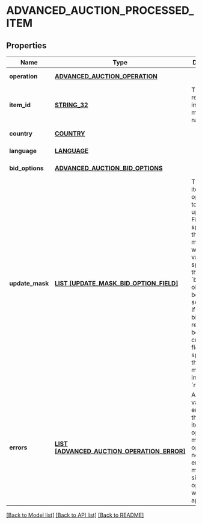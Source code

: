 # ADVANCED_AUCTION_PROCESSED_ITEM

## Properties
Name | Type | Description | Notes
------------ | ------------- | ------------- | -------------
**operation** | [**ADVANCED_AUCTION_OPERATION**](AdvancedAuctionOperation.md) |  | [default to null]
**item_id** | [**STRING_32**](STRING_32.md) | The catalog retail item id in the merchant namespace | [default to null]
**country** | [**COUNTRY**](Country.md) |  | [default to null]
**language** | [**LANGUAGE**](Language.md) |  | [default to null]
**bid_options** | [**ADVANCED_AUCTION_BID_OPTIONS**](AdvancedAuctionBidOptions.md) |  | [default to null]
**update_mask** | [**LIST [UPDATE_MASK_BID_OPTION_FIELD]**](UpdateMaskBidOptionField.md) | The list of item bid option fields to be set or updated. Fields specified in the updated mask without a value specified in the &#x60;bid_options&#x60; object in the body will be set to &#x60;null&#x60;. If an item bid option record is being created, fields not specified in the update mask will be initialized to &#x60;null&#x60;. | [default to null]
**errors** | [**LIST [ADVANCED_AUCTION_OPERATION_ERROR]**](AdvancedAuctionOperationError.md) | Array with validation errors for the supplied item bid option modification operation. A non empty errors list means this single item operation was not applied. | [optional] [default to null]

[[Back to Model list]](../README.md#documentation-for-models) [[Back to API list]](../README.md#documentation-for-api-endpoints) [[Back to README]](../README.md)


